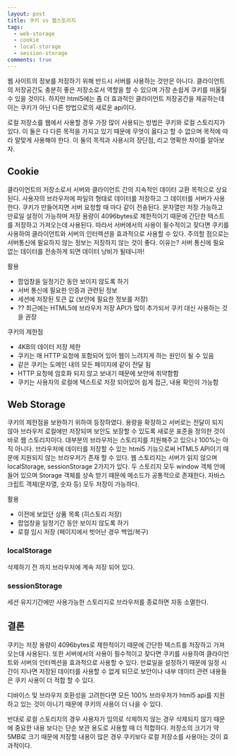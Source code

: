 ```yaml
---
layout: post
title: 쿠키 vs 웹스토리지
tags:
  - web-storage
  - cookie
  - local-storage
  - session-storage
comments: true
---
```



웹 사이트의 정보를 저장하기 위해 반드시 서버를 사용하는 것만은 아니다. 클라이언트의 저장공간도 충분히 좋은 저장소로서 역할을 할 수 있으며 가장 손쉽게 쿠키를 떠올릴수 있을 것이다. 하지만 html5에는 좀 더 효과적인 클라이언트 저장공간을 제공하는데 이는 쿠키가 아닌 다른 방법으로의 새로운 api이다. 

로컬 저장소를 웹에서 사용할 경우 가장 많이 사용되는 방법은 쿠키와 로컬 스토리지가 있다. 이 둘은 다 다른 목적을 가지고 있기 때문에 무엇이 옳다고 할 수 없으며 목적에 따라 알맞게 사용해야 한다. 이 둘의 목적과 사용시의 장단점, 리고 명확한 차이를 알아보자. 


## Cookie
클라이언트의 저장소로서 서버와 클라이언트 간의 지속적인 데이터 교환 목적으로 상요된다. 사용자의 브라우저에 파일의 형태로 데이터를 저장하고 그 데이터를 서버가 사용한다. 쿠키가 만들어지면 서버 요청할 때 마다 같이 전송된다. 문자열만 저장 가능하고 만료일 설정이 가능하며 저장 용량이 4096bytes로 제한적이기 때문에 간단한 텍스트를 저장하고 가져오는데 사용된다. 따라서 서버에서의 사용이 필수적이고 잦다면 쿠키를 사용하여 클라이언트와 서버의 인터렉션을 효과적으로 사용할 수 있다. 주의할 점으로는 서버통신에 필요하지 않는 정보는 저장하지 않는 것이 좋다. 이유는? 서버 통신에 필요없는 데이터를 전송하게 되면 데이터 낭비가 될테니까!


활용
- 팝업창을 일정기간 동안 보이지 않도록 하기
- 서버 통신에 필요한 인증과 관련된 정보
- 세션에 저장된 토큰 값 (보안에 필요한 정보를 저장)
- ?? 최근에는 HTML5에 브라우저 저장 API가 많이 추가되서 쿠키 대신 사용하는 것을 권장

쿠키의 제한점
- 4KB의 데이터 저장 제한
- 쿠키는 매 HTTP 요청에 포함되어 있어 웹이 느려지게 하는 원인이 될 수 있음
- 같은 쿠키는 도메인 내의 모든 페이지에 같이 전달 됨
- HTTP 요청에 암호화 되지 않고 보내기 때문에 보안에 취약함함
- 쿠키는 사용자의 로컬에 텍스트로 저장 되어있어 쉽게 접근, 내용 확인이 가능함



## Web Storage 
쿠키의 제한점을 보완하기 위하여 등장하였다. 용량을 확장하고 서버로는 전달이 되지 않아 브라우저 로컬에만 저장되며 보안도 보장할 수 있도록 새로운 표준을 정의한 것이 바로 웹 스토리지이다. 대부분의 브라우저는 스토리지를 지원해주고 있으나 100%는 아직 아니다. 브라우저에 데이터를 저장할 수 있는 html5 기능으로써 HTML5 API이기 때문에 지원되지 않는 브라우저가 존재 할 수 있다. 웹 스토리지는 서버가 읽지 않으며 localStorage, sessionStorage 2가지가 있다. 두 스토리지 모두 window 객체 안에 들어 있으며 Storage 객체를 상속 받기 때문에 메소드가 공통적으로 존재한다. 자바스크립트 객체(문자열, 숫자 등) 모두 저장이 가능하다. 

활용
- 이전에 보았던 상품 목록 (히스토리 저장)
- 팝업창을 일정기간 동안 보이지 않도록 하기
- 로컬 임시 저장 (페이지에서 벗어난 경우 백업/복구)

### localStorage 
삭제하기 전 까지 브라우저에 계속 저장 되어 있다.

### sessionStorage  
세션 유지기간에만 사용가능한 스토리지로 브라우저를 종료하면 자동 소멸한다.


## 결론

쿠키는 저장 용량이 4096bytes로 제한적이기 때문에 간단한 텍스트를 저장하고 가져오는데 사용된다. 또한 서버에서의 사용이 필수적이고 잦다면 쿠키를 사용하여 클라이언트와 서버의 인터렉션을 효과적으로 사용할 수 있다. 만료일을 설정하기 때문에 일정 시간이 지나면 저장된 데이터를 사용할 수 없게 되므로 보안이나 내부 데이터 관련 내용들은 쿠키 사용이 더 적합 할 수 있다. 

디바이스 및 브라우저 호환성을 고려한다면 모든 100% 브라우저가 html5 api를 지원하고 있는 것이 아니기 때문에 쿠키의 사용이 더 나을 수 있다. 

반대로 로컬 스토리지의 경우 사용자가 임의로 삭제하지 않는 경우 삭제되지 않기 때문에 중요한 내용 보다는 단순 보관 용도로 사용할 때 더 적합하다. 저장소의 크기가 약 5MB로 크기 때문에 저장할 내용이 많은 경우 쿠키보다 로컬 저장소를 사용아는 것이 효과적이다. 

